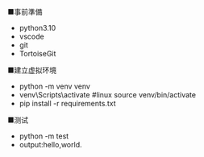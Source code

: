 <!-- 环境构筑 -->
■事前準備
- python3.10
- vscode
- git
- TortoiseGit 

■建立虚拟环境
- python -m venv venv
- venv\Scripts\activate  #linux source venv/bin/activate
- pip install -r requirements.txt

■测试
- python -m test
- output:hello,world.

